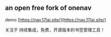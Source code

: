 ## an open free fork of onenav

demo [https://nav.17lai.site/](https://nav.17lai.site/)

关注于 持续集成，免费，开源版本的书签管理工具！
